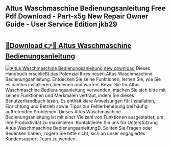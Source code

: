 ## Altus Waschmaschine Bedienungsanleitung Free Pdf Download - Part-x5g New Repair Owner Guide - User Service Edition jkb29

# <h2><a href="http://df5s65t.blite.top/?on=Altus+Waschmaschine+Bedienungsanleitung">🔗Download 👉🔴 Altus Waschmaschine Bedienungsanleitung</a></h2>

[![Altus Waschmaschine Bedienungsanleitung new download](https://i.imgur.com/lujVjoI.png)](http://df5s65t.blite.top/?on=Altus+Waschmaschine+Bedienungsanleitung)
Dieses Handbuch erschließt das Potenzial Ihres neuen Altus Waschmaschine Bedienungsanleitung. Entdecken Sie seine Funktionen, lernen Sie, wie Sie es nahtlos installieren, bedienen und warten. Bevor Sie Ihr Altus Waschmaschine Bedienungsanleitung verwenden, machen Sie sich bitte mit seinen Funktionen und Merkmalen vertraut, indem Sie dieses Benutzerhandbuch lesen. Es enthält klare Anweisungen für Installation, Einrichtung und Betrieb sowie Tipps zur Fehlerbehebung bei häufig auftretenden Problemen. Dieses Altus Waschmaschine Bedienungsanleitung ist mit einer Vielzahl von Funktionen ausgestattet, um Ihre Produktivität zu maximieren. Kontaktieren Sie uns für Unterstützung Altus Waschmaschine BedienungsanleitungD. Sollten Sie Fragen oder Bedenken haben, zögern Sie bitte nicht, sich an unser engagiertes Kundensupport-Team zu wenden.
